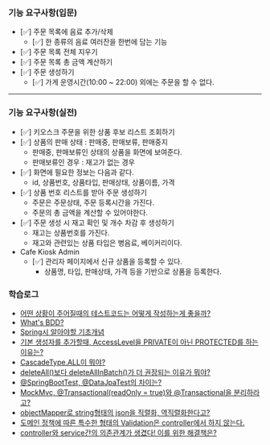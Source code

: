 ### 기능 요구사항(입문)
- [✅] 주문 목록에 음료 추가/삭제 
  - [✅] 한 종류의 음료 여러잔을 한번에 담는 기능
- [✅] 주문 목록 전체 지우기
- [✅] 주문 목록 총 금액 계산하기
- [✅] 주문 생성하기
  - [✅] 가게 운영시간(10:00 ~ 22:00) 외에는 주문을 할 수 없다.

---
### 기능 요구사항(실전)
- [✅] 키오스크 주문을 위한 상품 후보 리스트 조회하기
- [✅] 상품의 판매 상태 : 판매중, 판매보류, 판매중지
  - 판매중, 판매보류인 상태의 상품을 화면에 보여준다.
  - 판매보류인 경우 : 재고가 없는 경우
- [✅] 화면에 필요한 정보는 다음과 같다.
  - id, 상품번호, 상품타입, 판매상태, 상품이름, 가격
- [✅] 상품 번호 리스트를 받아 주문 생성하기
  - 주문은 주문상태, 주문 등록시간을 가진다.
  - 주문의 총 금액을 계산할 수 있어야한다.
- [✅] 주문 생성 시 재고 확인 및 개수 차감 후 생성하기
  - 재고는 상품번호를 가진다.
  - 재고와 관련있는 상품 타입은 병음료, 베이커리이다.
- Cafe Kiosk Admin
  - [✅] 관리자 페이지에서 신규 상품을 등록할 수 있다.
    - 상품명, 타입, 판매상태, 가격 등을 기반으로 상품을 등록한다.

### 학습로그
- [어떤 상황이 주어질때의 테스트코드는 어떻게 작성하는게 좋을까?](https://github.com/Suxxxxhyun/cafekiosk-tdd-study/blob/main/learning-log/learning-log-section2.md)
- [What's BDD?](https://github.com/Suxxxxhyun/cafekiosk-tdd-study/blob/main/learning-log/learning-log-section4.md)
- [Spring시 알아야할 기초개념](https://github.com/Suxxxxhyun/cafekiosk-tdd-study/blob/main/learning-log/learning-log-section5(1).md)
- [기본 생성자를 추가할때, AccessLevel을 PRIVATE이 아닌 PROTECTED를 하는 이유는?](https://github.com/Suxxxxhyun/cafekiosk-tdd-study/blob/main/learning-log/learning-log-section5(2).md)
- [CascadeType.ALL이 뭐야?](https://github.com/Suxxxxhyun/cafekiosk-tdd-study/blob/main/learning-log/learning-log-section5(3).md)
- [deleteAll()보다 deleteAllInBatch()가 더 권장되는 이유가 뭐야?](https://github.com/Suxxxxhyun/cafekiosk-tdd-study/blob/main/learning-log/learning-log-section5(4).md)
- [@SpringBootTest, @DataJpaTest의 차이는?](https://github.com/Suxxxxhyun/cafekiosk-tdd-study/blob/main/learning-log/learning-log-section5(5).md)
- [MockMvc, @Transactional(readOnly = true)와 @Transactional을 분리하라고?](https://github.com/Suxxxxhyun/cafekiosk-tdd-study/blob/main/learning-log/learning-log-section5(6).md)
- [objectMapper로 string형태의 json을 직렬화, 역직렬화한다고?]()
- [도메인 정책에 따른 특수한 형태의 Validation은 controller에서 하지 않는다.]()
- [controller와 service간의 의존관계가 생겼다! 이를 위한 해결책은?]()
